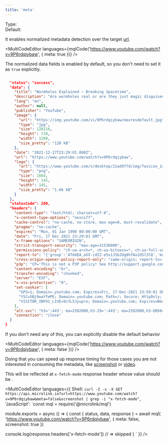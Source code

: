 ```yaml
---
title: 'meta'
--- 
```


Type: <Type children='<boolean>'/><br/>
Default: <Type children='true'/>

It enables normalized metadata detection over the target [url](/docs/api/parameters/url).

<MultiCodeEditor languages={mqlCode('https://www.youtube.com/watch?v=9P6rdqiybaw', { 
  meta: true
})} />

The normalized data fields is enabled by default, so you don't need to set it as `true` explicitly.

```json

  "status": "success",
  "data": {
    "title": "Wormholes Explained – Breaking Spacetime",
    "description": "Are wormholes real or are they just magic disguised as physics and maths? And if they are real how do they work and where can we find them?Sources and furthe...",
    "lang": "en",
    "author": null,
    "publisher": "YouTube",
    "image": {
      "url": "https://img.youtube.com/vi/9P6rdqiybaw/maxresdefault.jpg",
      "type": "jpg",
      "size": 120116,
      "height": 720,
      "width": 1280,
      "size_pretty": "120 kB"
    },
    "date": "2021-12-17T23:29:01.000Z",
    "url": "https://www.youtube.com/watch?v=9P6rdqiybaw",
    "logo": {
      "url": "https://www.youtube.com/s/desktop/21ad9f7d/img/favicon_144x144.png",
      "type": "png",
      "size": 1664,
      "height": 145,
      "width": 145,
      "size_pretty": "1.66 kB"
    }
  },
  "statusCode": 200,
  "headers": {
    "content-type": "text/html; charset=utf-8",
    "x-content-type-options": "nosniff",
    "cache-control": "no-cache, no-store, max-age=0, must-revalidate",
    "pragma": "no-cache",
    "expires": "Mon, 01 Jan 1990 00:00:00 GMT",
    "date": "Fri, 17 Dec 2021 23:29:01 GMT",
    "x-frame-options": "SAMEORIGIN",
    "strict-transport-security": "max-age=31536000",
    "permissions-policy": "ch-ua-arch=*, ch-ua-bitness=*, ch-ua-full-version=*, ch-ua-model=*, ch-ua-platform=*, ch-ua-platform-version=*",
    "report-to": "{'group':'ATmXEA_aXV-idIZ-e5x1JSbJUg8hfAx2dSl3lQ','max_age':2592000,'endpoints':[{'url':'https://csp.withgoogle.com/csp/report-to/encsid_ATmXEA_aXV-idIZ-e5x1JSbJUg8hfAx2dSl3lQ'}]}",
    "cross-origin-opener-policy-report-only": "same-origin; report-to='ATmXEA_aXV-idIZ-e5x1JSbJUg8hfAx2dSl3lQ'",
    "p3p": "CP='This is not a P3P policy! See http://support.google.com/accounts/answer/151657?hl=en for more info.'",
    "content-encoding": "br",
    "transfer-encoding": "chunked",
    "server": "ESF",
    "x-xss-protection": "0",
    "set-cookie": [
      "GPS=1; Domain=.youtube.com; Expires=Fri, 17-Dec-2021 23:59:01 GMT; Path=/; Secure; HttpOnly",
      "YSC=5Bj9waYfmPE; Domain=.youtube.com; Path=/; Secure; HttpOnly; SameSite=none",
      "VISITOR_INFO1_LIVE=9cYL5Jyupro; Domain=.youtube.com; Expires=Wed, 15-Jun-2022 23:29:01 GMT; Path=/; Secure; HttpOnly; SameSite=none"
    ],
    "alt-svc": "h3=':443'; ma=2592000,h3-29=':443'; ma=2592000,h3-Q050=':443'; ma=2592000,h3-Q046=':443'; ma=2592000,h3-Q043=':443'; ma=2592000,quic=':443'; ma=2592000; v='46,43'",
    "connection": "close"
  }
}
```

<Figcaption children='The payload includes `statusCode` and `headers` as part of response.' />

If you don't need any of this, you can explicitly disable the default behavior 

<MultiCodeEditor languages={mqlCode('https://www.youtube.com/watch?v=9P6rdqiybaw', { 
  meta: false
})} />

Doing that you can speed up response timing for those cases you are not interested in consuming the metadata, like [screenshot](/docs/api/parameters/screenshot) or [video](/docs/api/parameters/video).

This will be reflected at `x-fetch-mode` response header whose value should be <Type children="'skipped'"/>.

<MultiCodeEditor languages={{
  Shell: `curl -I -s -X GET https://api.microlink.io?url=https://www.youtube.com/watch?v=9P6rdqiybaw&meta=false&screenshot | grep -i "x-fetch-mode"`,
  'JavaScript': `const mql = require('@microlink/mql')
 
module.exports = async () => {
  const { status, data, response } = await mql(
    'https://www.youtube.com/watch?v=9P6rdqiybaw', { 
      meta: false,
      screenshot: true
    })
  
  console.log(response.headers['x-fetch-mode']) // => skipped
}
  `
  }} 
/>
